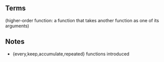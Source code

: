 Terms
-----
(higher-order function: a function that takes another function as one of its arguments)

Notes
-----
* {every,keep,accumulate,repeated} functions introduced
